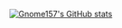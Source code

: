 [![Gnome157's GitHub stats](https://github-readme-stats.vercel.app/api?username=Gnome157)](https://github.com/Gnome157/github-readme-stats)
